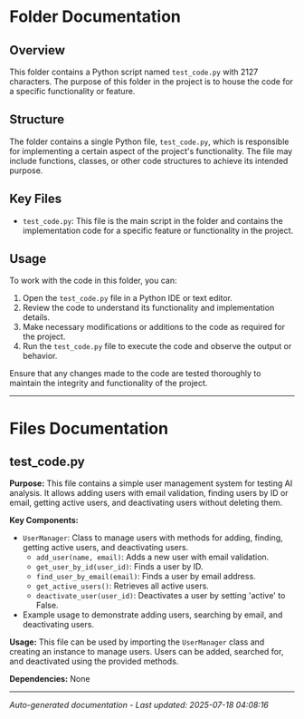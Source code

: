 # Folder Documentation

## Overview
This folder contains a Python script named `test_code.py` with 2127 characters. The purpose of this folder in the project is to house the code for a specific functionality or feature.

## Structure
The folder contains a single Python file, `test_code.py`, which is responsible for implementing a certain aspect of the project's functionality. The file may include functions, classes, or other code structures to achieve its intended purpose.

## Key Files
- `test_code.py`: This file is the main script in the folder and contains the implementation code for a specific feature or functionality in the project.

## Usage
To work with the code in this folder, you can:
1. Open the `test_code.py` file in a Python IDE or text editor.
2. Review the code to understand its functionality and implementation details.
3. Make necessary modifications or additions to the code as required for the project.
4. Run the `test_code.py` file to execute the code and observe the output or behavior.

Ensure that any changes made to the code are tested thoroughly to maintain the integrity and functionality of the project.

---

# Files Documentation

## test_code.py

**Purpose:** This file contains a simple user management system for testing AI analysis. It allows adding users with email validation, finding users by ID or email, getting active users, and deactivating users without deleting them.

**Key Components:**
- `UserManager`: Class to manage users with methods for adding, finding, getting active users, and deactivating users.
  - `add_user(name, email)`: Adds a new user with email validation.
  - `get_user_by_id(user_id)`: Finds a user by ID.
  - `find_user_by_email(email)`: Finds a user by email address.
  - `get_active_users()`: Retrieves all active users.
  - `deactivate_user(user_id)`: Deactivates a user by setting 'active' to False.
- Example usage to demonstrate adding users, searching by email, and deactivating users.

**Usage:** This file can be used by importing the `UserManager` class and creating an instance to manage users. Users can be added, searched for, and deactivated using the provided methods.

**Dependencies:** None

---
*Auto-generated documentation - Last updated: 2025-07-18 04:08:16*
